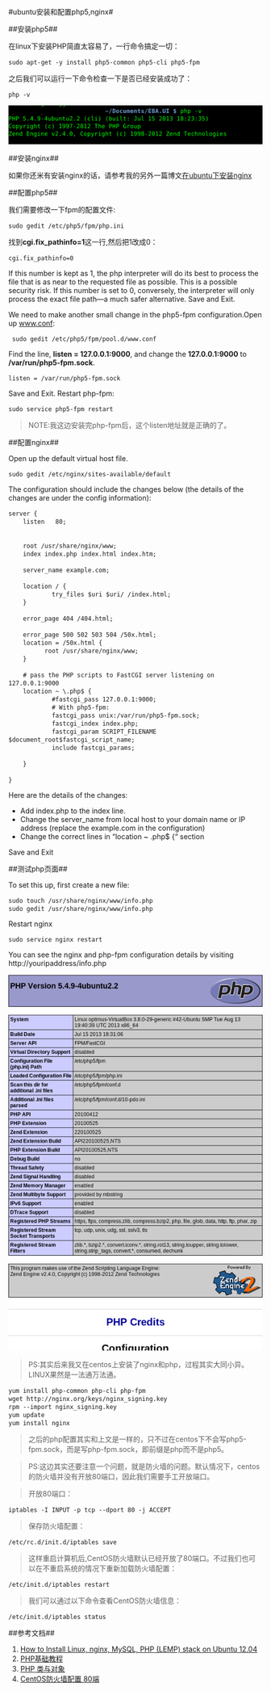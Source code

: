 #ubuntu安装和配置php5,nginx#

##安装php5##

在linux下安装PHP简直太容易了，一行命令搞定一切：

	sudo apt-get -y install php5-common php5-cli php5-fpm

之后我们可以运行一下命令检查一下是否已经安装成功了：

	php -v

![php 5 install succ](./php5_install_succ.png)

##安装nginx##

如果你还米有安装nginx的话，请参考我的另外一篇博文[在ubuntu下安装nginx](http://my.oschina.net/knightuniverse/blog/157869)

##配置php5##

我们需要修改一下fpm的配置文件:
	
	sudo gedit /etc/php5/fpm/php.ini

找到**cgi.fix_pathinfo=1**这一行,然后把1改成0：

	cgi.fix_pathinfo=0

If this number is kept as 1, the php interpreter will do its best to process the file that is as near to the requested file as possible. This is a possible security risk. If this number is set to 0, conversely, the interpreter will only process the exact file path—a much safer alternative. Save and Exit. 

We need to make another small change in the php5-fpm configuration.Open up www.conf:

	 sudo gedit /etc/php5/fpm/pool.d/www.conf

Find the line, **listen = 127.0.0.1:9000**, and change the **127.0.0.1:9000** to **/var/run/php5-fpm.sock**.

	listen = /var/run/php5-fpm.sock

Save and Exit. Restart php-fpm:

	sudo service php5-fpm restart

>NOTE:我这边安装完php-fpm后，这个listen地址就是正确的了。

##配置nginx##

Open up the default virtual host file.

	sudo gedit /etc/nginx/sites-available/default

The configuration should include the changes below (the details of the changes are under the config information):

	server {
        listen   80;
     

        root /usr/share/nginx/www;
        index index.php index.html index.htm;

        server_name example.com;

        location / {
                try_files $uri $uri/ /index.html;
        }

        error_page 404 /404.html;

        error_page 500 502 503 504 /50x.html;
        location = /50x.html {
              root /usr/share/nginx/www;
        }

        # pass the PHP scripts to FastCGI server listening on 127.0.0.1:9000
        location ~ \.php$ {
                #fastcgi_pass 127.0.0.1:9000;
                # With php5-fpm:
                fastcgi_pass unix:/var/run/php5-fpm.sock;
                fastcgi_index index.php;
                fastcgi_param SCRIPT_FILENAME $document_root$fastcgi_script_name;
                include fastcgi_params;
                
        }

	}

Here are the details of the changes:

+	Add index.php to the index line.
+	Change the server_name from local host to your domain name or IP address (replace the example.com in the configuration)
+	Change the correct lines in “location ~ \.php$ {“ section

Save and Exit

##测试php页面##

To set this up, first create a new file:
	
	sudo touch /usr/share/nginx/www/info.php
	sudo gedit /usr/share/nginx/www/info.php

Restart nginx

	sudo service nginx restart

You can see the nginx and php-fpm configuration details by visiting http://youripaddress/info.php

![phpinfo](./php5_phpinfo.png)

>PS:其实后来我又在centos上安装了nginx和php，过程其实大同小异。LINUX果然是一法通万法通。

	yum install php-common php-cli php-fpm
	wget http://nginx.org/keys/nginx_signing.key
	rpm --import nginx_signing.key
	yum update
	yum install nginx

>之后的php配置其实和上文是一样的，只不过在centos下不会写php5-fpm.sock，而是写php-fpm.sock，即前缀是php而不是php5。

>PS:这边其实还要注意一个问题，就是防火墙的问题。默认情况下，centos的防火墙并没有开放80端口，因此我们需要手工开放端口。

>开放80端口：

	iptables -I INPUT -p tcp --dport 80 -j ACCEPT

>保存防火墙配置：

	/etc/rc.d/init.d/iptables save

>这样重启计算机后,CentOS防火墙默认已经开放了80端口。不过我们也可以在不重启系统的情况下重新加载防火墙配置：

	/etc/init.d/iptables restart

>我们可以通过以下命令查看CentOS防火墙信息：

	/etc/init.d/iptables status

##参考文档##

1.	[How to Install Linux, nginx, MySQL, PHP (LEMP) stack on Ubuntu 12.04](https://www.digitalocean.com/community/articles/how-to-install-linux-nginx-mysql-php-lemp-stack-on-ubuntu-12-04)
2.	[PHP基础教程](http://www.w3school.com.cn/php/)
3.	[PHP 类与对象](http://www.5idev.com/p-php_class_object.shtml)
4.	[CentOS防火墙配置 80端](http://os.51cto.com/art/201003/191522.htm)